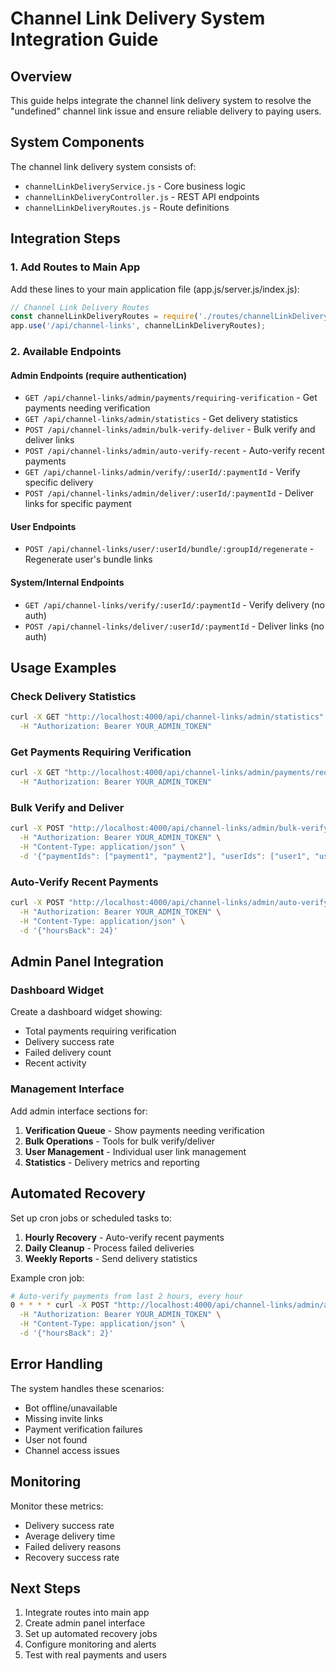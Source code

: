 # Channel Link Delivery System Integration Guide

## Overview
This guide helps integrate the channel link delivery system to resolve the "undefined" channel link issue and ensure reliable delivery to paying users.

## System Components
The channel link delivery system consists of:
- `channelLinkDeliveryService.js` - Core business logic
- `channelLinkDeliveryController.js` - REST API endpoints
- `channelLinkDeliveryRoutes.js` - Route definitions

## Integration Steps

### 1. Add Routes to Main App
Add these lines to your main application file (app.js/server.js/index.js):

```javascript
// Channel Link Delivery Routes
const channelLinkDeliveryRoutes = require('./routes/channelLinkDeliveryRoutes');
app.use('/api/channel-links', channelLinkDeliveryRoutes);
```

### 2. Available Endpoints

#### Admin Endpoints (require authentication)
- `GET /api/channel-links/admin/payments/requiring-verification` - Get payments needing verification
- `GET /api/channel-links/admin/statistics` - Get delivery statistics
- `POST /api/channel-links/admin/bulk-verify-deliver` - Bulk verify and deliver links
- `POST /api/channel-links/admin/auto-verify-recent` - Auto-verify recent payments
- `GET /api/channel-links/admin/verify/:userId/:paymentId` - Verify specific delivery
- `POST /api/channel-links/admin/deliver/:userId/:paymentId` - Deliver links for specific payment

#### User Endpoints
- `POST /api/channel-links/user/:userId/bundle/:groupId/regenerate` - Regenerate user's bundle links

#### System/Internal Endpoints
- `GET /api/channel-links/verify/:userId/:paymentId` - Verify delivery (no auth)
- `POST /api/channel-links/deliver/:userId/:paymentId` - Deliver links (no auth)

## Usage Examples

### Check Delivery Statistics
```bash
curl -X GET "http://localhost:4000/api/channel-links/admin/statistics" \
  -H "Authorization: Bearer YOUR_ADMIN_TOKEN"
```

### Get Payments Requiring Verification
```bash
curl -X GET "http://localhost:4000/api/channel-links/admin/payments/requiring-verification" \
  -H "Authorization: Bearer YOUR_ADMIN_TOKEN"
```

### Bulk Verify and Deliver
```bash
curl -X POST "http://localhost:4000/api/channel-links/admin/bulk-verify-deliver" \
  -H "Authorization: Bearer YOUR_ADMIN_TOKEN" \
  -H "Content-Type: application/json" \
  -d '{"paymentIds": ["payment1", "payment2"], "userIds": ["user1", "user2"]}'
```

### Auto-Verify Recent Payments
```bash
curl -X POST "http://localhost:4000/api/channel-links/admin/auto-verify-recent" \
  -H "Authorization: Bearer YOUR_ADMIN_TOKEN" \
  -H "Content-Type: application/json" \
  -d '{"hoursBack": 24}'
```

## Admin Panel Integration

### Dashboard Widget
Create a dashboard widget showing:
- Total payments requiring verification
- Delivery success rate
- Failed delivery count
- Recent activity

### Management Interface
Add admin interface sections for:
1. **Verification Queue** - Show payments needing verification
2. **Bulk Operations** - Tools for bulk verify/deliver
3. **User Management** - Individual user link management
4. **Statistics** - Delivery metrics and reporting

## Automated Recovery
Set up cron jobs or scheduled tasks to:

1. **Hourly Recovery** - Auto-verify recent payments
2. **Daily Cleanup** - Process failed deliveries
3. **Weekly Reports** - Send delivery statistics

Example cron job:
```bash
# Auto-verify payments from last 2 hours, every hour
0 * * * * curl -X POST "http://localhost:4000/api/channel-links/admin/auto-verify-recent" \
  -H "Authorization: Bearer YOUR_ADMIN_TOKEN" \
  -H "Content-Type: application/json" \
  -d '{"hoursBack": 2}'
```

## Error Handling
The system handles these scenarios:
- Bot offline/unavailable
- Missing invite links
- Payment verification failures
- User not found
- Channel access issues

## Monitoring
Monitor these metrics:
- Delivery success rate
- Average delivery time
- Failed delivery reasons
- Recovery success rate

## Next Steps
1. Integrate routes into main app
2. Create admin panel interface
3. Set up automated recovery jobs
4. Configure monitoring and alerts
5. Test with real payments and users
